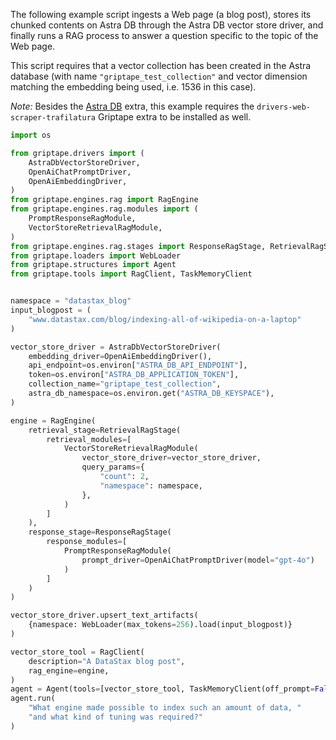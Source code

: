 The following example script ingests a Web page (a blog post),
stores its chunked contents on Astra DB through the Astra DB vector store driver,
and finally runs a RAG process to answer a question specific to the topic of the
Web page.

This script requires that a vector collection has been created in the Astra database
(with name `"griptape_test_collection"` and vector dimension matching the embedding being used, i.e. 1536 in this case).

_Note:_ Besides the [Astra DB](../griptape-framework/drivers/vector-store-drivers.md#astra-db) extra,
this example requires the `drivers-web-scraper-trafilatura`
Griptape extra to be installed as well.


```python
import os

from griptape.drivers import (
    AstraDbVectorStoreDriver,
    OpenAiChatPromptDriver,
    OpenAiEmbeddingDriver,
)
from griptape.engines.rag import RagEngine
from griptape.engines.rag.modules import (
    PromptResponseRagModule,
    VectorStoreRetrievalRagModule,
)
from griptape.engines.rag.stages import ResponseRagStage, RetrievalRagStage
from griptape.loaders import WebLoader
from griptape.structures import Agent
from griptape.tools import RagClient, TaskMemoryClient


namespace = "datastax_blog"
input_blogpost = (
    "www.datastax.com/blog/indexing-all-of-wikipedia-on-a-laptop"
)

vector_store_driver = AstraDbVectorStoreDriver(
    embedding_driver=OpenAiEmbeddingDriver(),
    api_endpoint=os.environ["ASTRA_DB_API_ENDPOINT"],
    token=os.environ["ASTRA_DB_APPLICATION_TOKEN"],
    collection_name="griptape_test_collection",
    astra_db_namespace=os.environ.get("ASTRA_DB_KEYSPACE"),
)

engine = RagEngine(
    retrieval_stage=RetrievalRagStage(
        retrieval_modules=[
            VectorStoreRetrievalRagModule(
                vector_store_driver=vector_store_driver,
                query_params={
                    "count": 2,
                    "namespace": namespace,
                },
            )
        ]
    ),
    response_stage=ResponseRagStage(
        response_modules=[
            PromptResponseRagModule(
                prompt_driver=OpenAiChatPromptDriver(model="gpt-4o")
            )
        ]
    )
)

vector_store_driver.upsert_text_artifacts(
    {namespace: WebLoader(max_tokens=256).load(input_blogpost)}
)

vector_store_tool = RagClient(
    description="A DataStax blog post",
    rag_engine=engine,
)
agent = Agent(tools=[vector_store_tool, TaskMemoryClient(off_prompt=False)])
agent.run(
    "What engine made possible to index such an amount of data, "
    "and what kind of tuning was required?"
)
```
